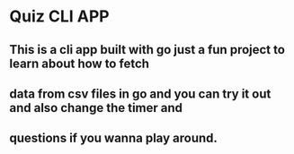 # Quiz CLI APP

## This is a cli app built with go just a fun project to learn about how to fetch 
## data from csv files in go and you can try it out and also change the timer and
## questions if you wanna play around.
